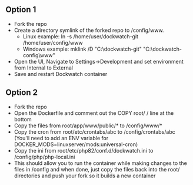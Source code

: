 ## Option 1

- Fork the repo
- Create a directory symlink of the forked repo to /config/www.
  - Linux example: ln -s /home/user/dockwatch-git /home/user/config/www
  - Windows example: mklink /D "C:\dockwatch-git" "C:\dockwatch-config\www"
- Open the UI, Navigate to Settings->Development and set environment from Internal to External
- Save and restart Dockwatch container

## Option 2

- Fork the repo
- Open the Dockerfile and comment out the COPY root/ / line at the bottom
- Copy the files from root/app/www/public/\* to /config/www/\*
- Copy the cron from root/etc/crontabs/abc to /config/crontabs/abc (You'll need to add an ENV variable for DOCKER_MODS=linuxserver/mods:universal-cron)
- Copy the ini from root/etc/php82/conf.d/dockwatch.ini to /config/php/php-local.ini
- This should allow you to run the container while making changes to the files in /config and when done, just copy the files back into the root/ directories and push your fork so it builds a new container
